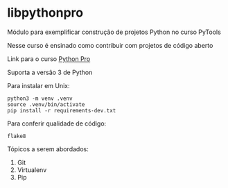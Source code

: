# libpythonpro
Módulo para exemplificar construção de projetos Python no curso PyTools

Nesse curso é ensinado como contribuir com projetos de código aberto

Link para o curso [Python Pro](https://python.pro.br/)

Suporta a versão 3 de Python

Para instalar em Unix: 
```console
python3 -m venv .venv
source .venv/bin/activate
pip install -r requirements-dev.txt
```

Para conferir qualidade de código: 
```console
flake8
```

Tópicos a serem abordados: 
1. Git
2. Virtualenv
3. Pip